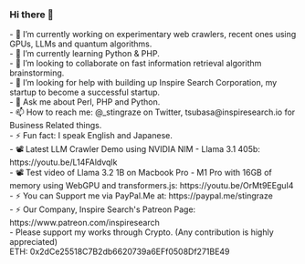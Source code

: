 ### Hi there 👋

<!--
**stingraze/stingraze** is a ✨ _special_ ✨ repository because its `README.md` (this file) appears on your GitHub profile.

Here are some ideas to get you started:
--!>
  
  - 🔭 I’m currently working on experimentary web crawlers, recent ones using GPUs, LLMs and quantum algorithms.<br/>

  - 🌱 I’m currently learning Python & PHP.<br/>

  - 👯 I’m looking to collaborate on fast information retrieval algorithm brainstorming.<br/>

  - 🤔 I’m looking for help with building up Inspire Search Corporation, my startup to become a successful startup.<br/>

  - 💬 Ask me about Perl, PHP and Python.<br/>

  - 📫 How to reach me: @_stingraze on Twitter, tsubasa@inspiresearch.io for Business Related things.<br/>

  - ⚡ Fun fact: I speak English and Japanese.<br/>

  - 📽️ Latest LLM Crawler Demo using NVIDIA NIM - Llama 3.1 405b: https://youtu.be/L14FAldvqIk<br/>

  - 📽️ Test video of Llama 3.2 1B on Macbook Pro - M1 Pro with 16GB of memory using WebGPU and transformers.js: https://youtu.be/OrMt9EEguI4<br />
  
  - ⚡ You can Support me via PayPal.Me at: https://paypal.me/stingraze<br/>

  - ⚡ Our Company, Inspire Search's Patreon Page: https://www.patreon.com/inspiresearch<br/>

  - Please support my works through Crypto. (Any contribution is highly appreciated)<br/>
  
    ETH: 0x2dCe25518C7B2db6620739a6EFf0508Df271BE49<br/>

